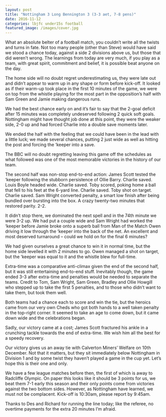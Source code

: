 ```yaml
---
layout: post
title: "Nottingham 3 Long Bennington 3 (3-3 aet, 7-8 pens)"
date: 2016-11-12
categories: lbjfc under15s football
featured_image: /images/cover.jpg
---
```

What an absolute belter of a football match, you couldn’t write all the twists and turns in fate. Not too many people (other than Steve) would have said we stood a chance today, against a side 2 divisions above us, but those that did weren’t wrong. The learnings from today are very much, if you play as a team, with great spirit, commitment and belief, it is possible beat anyone on the day.

The home side will no doubt regret underestimating us, they were late out and didn’t appear to warm up in any shape or form before kick-off. It looked as if their warm-up took place in the first 10 minutes of the game, we were on top from the whistle playing for the most part in the opposition’s half with Sam Green and Jamie making dangerous runs.

We had the best chance early on and it’s fair to say that the 2-goal deficit after 15 minutes was completely undeserved following 2 quick soft goals. Nottingham might have thought job done at this point, they were the weaker side, 2-0 up and had forced Charlie into a double save moments later.

We ended the half with the feeling that we could have been in the lead with a little luck; we made several chances, putting 2 just wide as well as hitting the post and forcing the ‘keeper into a save.

The BBC will no doubt regretting leaving this game off the schedules as what followed was one of the most memorable victories in the history of our team.

The second half was non-stop end-to-end action: James Scott tested the ‘keeper following the stubborn persistence of Ollie Barry. Charlie saved. Louis Boyle headed wide. Charlie saved. Toby scored, poking home a ball that fell to his feet at the 6-yard line. Charlie saved. Toby shot on target. Charlie saved. Sam Wright converted penalty, a smart low finish after being bundled over bursting into the box. A crazy twenty-two minutes that restored parity. 2-2.

It didn’t stop there, we dominated the next spell and in the 74th minute we were 3-2 up. We had put a couple wide and Sam Wright had worked the ‘keeper before Jamie broke onto a superb ball from Man of the Match Owen driving it low through the ‘keeper into the back of the net. An excellent and most deserved turnaround – could we hold on for the final 6 minutes?

We had given ourselves a great chance to win it in normal time, but the home side levelled it with 2 minutes to go. Owen managed a shot on target, but the ‘keeper was equal to it and the whistle blew for full-time.

Extra-time was a comparative anti-climax given the end of the second half, but it was still entertaining end-to-end stuff. Inevitably though, the game ended 3-3 after extra-time and penalties would be needed to separate the teams. Credit to Tom, Sam Wright, Sam Green, Bradley and Ollie Howgill who stepped up to take the first 5 penalties, and to those who didn’t want to take them, but took them well.

Both teams had a chance each to score and win the tie, but the heroics came from our very own Cheds who got both hands to a well taken penalty in the top-right corner. It seemed to take an age to come down, but it came down wide and the celebrations began.

Sadly, our victory came at a cost; James Scott fractured his ankle in a crunching tackle towards the end of extra-time. We wish him all the best for a speedy recovery.

Our victory gives us an away tie with Calverton Miners’ Welfare on 10th December. Not that it matters, but they sit immediately below Nottingham in Division 1 and by some twist they haven’t played a game in the cup yet. Let’s hope this is their one and only.

We have a few league matches before then, the first of which is away to Radcliffe Olympic. On paper this looks like it should be 3 points for us, we beat them 7-1 early this season and their only points come from victories against the two bottom sides. However, as Nottingham have learned, we must not be complacent. Kick-off is 10:30am, please report by 9:45am.

Thanks to Des and Richard for running the line today; like the referee, no overtime payments for the extra 20 minutes I’m afraid.